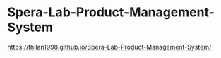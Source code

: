 # Spera-Lab-Product-Management-System
https://thilan1998.github.io/Spera-Lab-Product-Management-System/
